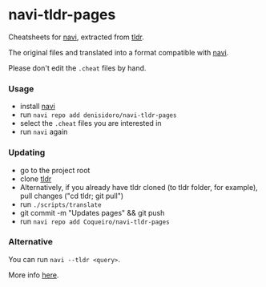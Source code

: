 # navi-tldr-pages
Cheatsheets for [navi][navi], extracted from [tldr][tldr].

The original files and translated into a format compatible with [navi][navi].

Please don't edit the `.cheat` files by hand.

### Usage
- install [navi][navi]
- run `navi repo add denisidoro/navi-tldr-pages`
- select the `.cheat` files you are interested in
- run `navi` again

### Updating
- go to the project root
- clone [tldr][tldr]
- Alternatively, if you already have tldr cloned (to tldr folder, for example), pull changes ("cd tldr; git pull") 
- run `./scripts/translate`
- git commit -m "Updates pages" && git push
- run `navi repo add Coqueiro/navi-tldr-pages`

### Alternative

You can run `navi --tldr <query>`.

More info [here](https://github.com/denisidoro/navi/blob/master/docs/cheatsheet_repositories.md#using-cheatsheets-from-other-tools).

[tldr]: https://github.com/tldr-pages/tldr
[navi]: https://github.com/denisidoro/navi
